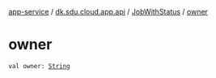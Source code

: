 [app-service](../../index.md) / [dk.sdu.cloud.app.api](../index.md) / [JobWithStatus](index.md) / [owner](./owner.md)

# owner

`val owner: `[`String`](https://kotlinlang.org/api/latest/jvm/stdlib/kotlin/-string/index.html)